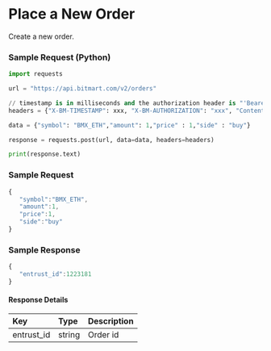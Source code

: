 # Place a New Order

Create a new order.

### Sample Request \(Python\)

```py
import requests

url = "https://api.bitmart.com/v2/orders"

// timestamp is in milliseconds and the authorization header is "'Bearer ' + token"
headers = {"X-BM-TIMESTAMP": xxx, "X-BM-AUTHORIZATION": "xxx", "Content-Type": "application/json"}

data = {"symbol": "BMX_ETH","amount": 1,"price" : 1,"side" : "buy"}

response = requests.post(url, data=data, headers=headers)

print(response.text)
```

### Sample Request

```js
{
   "symbol":"BMX_ETH",
   "amount":1,
   "price":1,
   "side":"buy"
}
```

### Sample Response
```js
{
   "entrust_id":1223181
}
```

#### Response Details

| Key | Type | Description |
| :--- | :--- | :--- |
| entrust_id | string | Order id |





